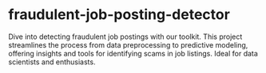 # fraudulent-job-posting-detector
Dive into detecting fraudulent job postings with our toolkit. This project streamlines the process from data preprocessing to predictive modeling, offering insights and tools for identifying scams in job listings. Ideal for data scientists and enthusiasts.
